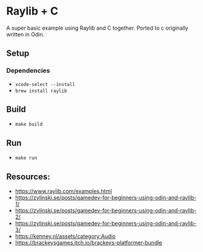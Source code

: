 # Raylib + C

A super basic example using Raylib and C together. Ported to c originally written in Odin.

## Setup


### Dependencies
- `xcode-select --install`
- `brew install raylib`


## Build
-  `make build`

## Run
- `make run`


## Resources:
- https://www.raylib.com/examples.html
- https://zylinski.se/posts/gamedev-for-beginners-using-odin-and-raylib-1/
- https://zylinski.se/posts/gamedev-for-beginners-using-odin-and-raylib-2/
- https://zylinski.se/posts/gamedev-for-beginners-using-odin-and-raylib-3/
- https://kenney.nl/assets/category:Audio
- https://brackeysgames.itch.io/brackeys-platformer-bundle
